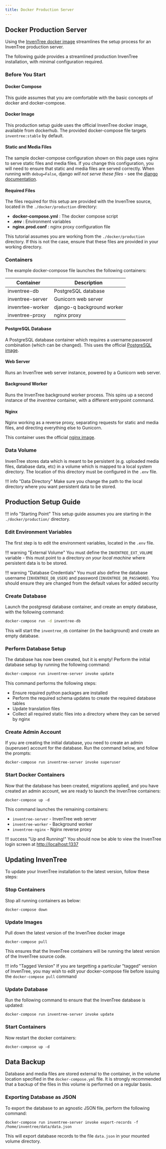 ```yaml
---
title: Docker Production Server
---
```


## Docker Production Server

Using the [InvenTree docker image](./docker.md) streamlines the setup process for an InvenTree production server.

The following guide provides a streamlined production InvenTree installation, with minimal configuration required.

### Before You Start

#### Docker Compose

This guide assumes that you are comfortable with the basic concepts of docker and docker-compose.

#### Docker Image

This production setup guide uses the official InvenTree docker image, available from dockerhub. The provided docker-compose file targets `inventree:stable` by default.

#### Static and Media Files

The sample docker-compose configuration shown on this page uses nginx to serve static files and media files. If you change this configuration, you will need to ensure that static and media files are served correctly. When running with `debug=False`, django *will not serve these files* - see the [django documentation](https://docs.djangoproject.com/en/dev/howto/static-files/).

#### Required Files

The files required for this setup are provided with the InvenTree source, located in the `./docker/production` directory:

- **docker-compose.yml** : The docker compose script
- **.env** : Environment variables
- **nginx.prod.conf** : nginx proxy configuration file

This tutorial assumes you are working from the `./docker/production` directory. If this is not the case, ensure that these files are provided in your working directory.

### Containers

The example docker-compose file launches the following containers:

| Container | Description |
| --- | --- |
| inventree-db | PostgreSQL database |
| inventree-server | Gunicorn web server |
| invenrtee-worker | django-q background worker |
| inventree-proxy | nginx proxy |

#### PostgreSQL Database

A PostgreSQL database container which requires a username:password combination (which can be changed). This uses the official [PostgreSQL image](https://hub.docker.com/_/postgres).

#### Web Server

Runs an InvenTree web server instance, powered by a Gunicorn web server.

#### Background Worker

Runs the InvenTree background worker process. This spins up a second instance of the *inventree* container, with a different entrypoint command.

#### Nginx

Nginx working as a reverse proxy, separating requests for static and media files, and directing everything else to Gunicorn.

This container uses the official [nginx image](https://hub.docker.com/_/nginx).

### Data Volume

InvenTree stores data which is meant to be persistent (e.g. uploaded media files, database data, etc) in a volume which is mapped to a local system directory. The location of this directory must be configured in the `.env` file.

!!! info "Data Directory"
    Make sure you change the path to the local directory where you want persistent data to be stored.

## Production Setup Guide

!!! info "Starting Point"
    This setup guide assumes you are starting in the `./docker/production/` directory.

### Edit Environment Variables

The first step is to edit the environment variables, located in the `.env` file.

!!! warning "External Volume"
    You must define the `INVENTREE_EXT_VOLUME` variable - this must point to a directory *on your local machine* where persistent data is to be stored.

!!! warning "Database Credentials"
    You must also define the database username (`INVENTREE_DB_USER`) and password (`INVENTREE_DB_PASSWORD`). You should ensure they are changed from the default values for added security

### Create Database

Launch the postgresql database container, and create an empty database, with the following command:

```bash
docker-compose run -d inventree-db
```

This will start the `inventree_db` container (in the background) and create an empty database.

### Perform Database Setup

The database has now been created, but it is empty! Perform the initial database setup by running the following command:

```bash
docker-compose run inventree-server invoke update
```

This command performs the following steps:

- Ensure required python packages are installed
- Perform the required schema updates to create the required database tables
- Update translation files
- Collect all required static files into a directory where they can be served by nginx

### Create Admin Account

If you are creating the initial database, you need to create an admin (superuser) account for the database. Run the command below, and follow the prompts:

```
docker-compose run inventree-server invoke superuser
```

### Start Docker Containers

Now that the database has been created, migrations applied, and you have created an admin account, we are ready to launch the InvenTree containers:

```
docker-compose up -d
```

This command launches the remaining containers:

- `inventree-server` - InvenTree web server
- `inventree-worker` - Background worker
- `inventree-nginx` - Nginx reverse proxy

!!! success "Up and Running!"
    You should now be able to view the InvenTree login screen at [http://localhost:1337](http://localhost:1337)

## Updating InvenTree

To update your InvenTree installation to the latest version, follow these steps:

### Stop Containers

Stop all running containers as below:

```
docker-compose down
```

### Update Images

Pull down the latest version of the InvenTree docker image

```
docker-compose pull
```

This ensures that the InvenTree containers will be running the latest version of the InvenTree source code.

!!! info "Tagged Version"
    If you are targetting a particular "tagged" version of InvenTree, you may wish to edit your docker-compose file before issuing the `docker-compose pull` command

### Update Database

Run the following command to ensure that the InvenTree database is updated:

```
docker-compose run inventree-server invoke update
```

### Start Containers

Now restart the docker containers:

```
docker-compose up -d
``` 

## Data Backup

Database and media files are stored external to the container, in the volume location specified in the `docker-compose.yml` file. It is strongly recommended that a backup of the files in this volume is performed on a regular basis.

### Exporting Database as JSON

To export the database to an agnostic JSON file, perform the following command:

```
docker-compose run inventree-server invoke export-records -f /home/inventree/data/data.json
```

This will export database records to the file `data.json` in your mounted volume directory.
